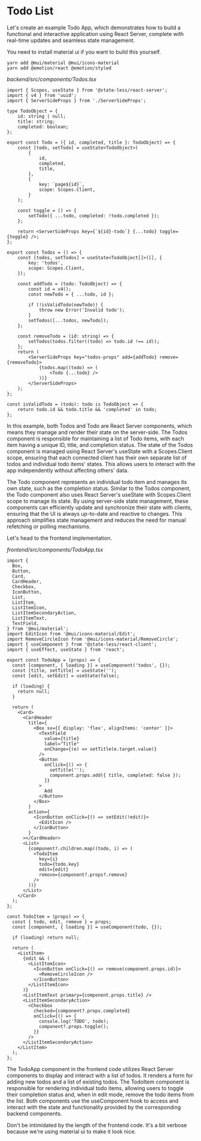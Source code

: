 # Todo List

Let's create an example Todo App, which demonstrates how to build a functional and interactive application using React Server, complete with real-time updates and seamless state management.

You need to install material ui if you want to build this yourself. 

```
yarn add @mui/material @mui/icons-material
yarn add @emotion/react @emotion/styled
```

*backend/src/components/Todos.tsx*
```tsx
import { Scopes, useState } from '@state-less/react-server';
import { v4 } from 'uuid';
import { ServerSideProps } from './ServerSideProps';

type TodoObject = {
    id: string | null;
    title: string;
    completed: boolean;
};

export const Todo = ({ id, completed, title }: TodoObject) => {
    const [todo, setTodo] = useState<TodoObject>(
        {
            id,
            completed,
            title,
        },
        {
            key: `page${id}`,
            scope: Scopes.Client,
        }
    );

    const toggle = () => {
        setTodo({ ...todo, completed: !todo.completed });
    };

    return <ServerSideProps key={`${id}-todo`} {...todo} toggle={toggle} />;
};

export const Todos = () => {
    const [todos, setTodos] = useState<TodoObject[]>([], {
        key: 'todos',
        scope: Scopes.Client,
    });

    const addTodo = (todo: TodoObject) => {
        const id = v4();
        const newTodo = { ...todo, id };

        if (!isValidTodo(newTodo)) {
            throw new Error('Invalid todo');
        }
        setTodos([...todos, newTodo]);
    };

    const removeTodo = (id: string) => {
        setTodos(todos.filter((todo) => todo.id !== id));
    };
    return (
        <ServerSideProps key="todos-props" add={addTodo} remove={removeTodo}>
            {todos.map((todo) => (
                <Todo {...todo} />
            ))}
        </ServerSideProps>
    );
};

const isValidTodo = (todo): todo is TodoObject => {
    return todo.id && todo.title && 'completed' in todo;
};
```

In this example, both Todos and Todo are React Server components, which means they manage and render their state on the server-side. The Todos component is responsible for maintaining a list of Todo items, with each item having a unique ID, title, and completion status. The state of the Todos component is managed using React Server's useState with a Scopes.Client scope, ensuring that each connected client has their own separate list of todos and individual todo items' states. This allows users to interact with the app independently without affecting others' data.

The Todo component represents an individual todo item and manages its own state, such as the completion status. Similar to the Todos component, the Todo component also uses React Server's useState with Scopes.Client scope to manage its state. By using server-side state management, these components can efficiently update and synchronize their state with clients, ensuring that the UI is always up-to-date and reactive to changes. This approach simplifies state management and reduces the need for manual refetching or polling mechanisms.

Let's head to the frontend implementation.

*frontend/src/components/TodoApp.tsx*
```tsx
import {
  Box,
  Button,
  Card,
  CardHeader,
  Checkbox,
  IconButton,
  List,
  ListItem,
  ListItemIcon,
  ListItemSecondaryAction,
  ListItemText,
  TextField,
} from '@mui/material';
import EditIcon from '@mui/icons-material/Edit';
import RemoveCircleIcon from '@mui/icons-material/RemoveCircle';
import { useComponent } from '@state-less/react-client';
import { useEffect, useState } from 'react';

export const TodoApp = (props) => {
  const [component, { loading }] = useComponent('todos', {});
  const [title, setTitle] = useState('');
  const [edit, setEdit] = useState(false);

  if (loading) {
    return null;
  }
  
  return (
    <Card>
      <CardHeader
        title={
          <Box sx={{ display: 'flex', alignItems: 'center' }}>
            <TextField
              value={title}
              label="Title"
              onChange={(e) => setTitle(e.target.value)}
            />
            <Button
              onClick={() => {
                setTitle('');
                component.props.add({ title, completed: false });
              }}
            >
              Add
            </Button>
          </Box>
        }
        action={
          <IconButton onClick={() => setEdit(!edit)}>
            <EditIcon />
          </IconButton>
        }
      ></CardHeader>
      <List>
        {component?.children.map((todo, i) => (
          <TodoItem
            key={i}
            todo={todo.key}
            edit={edit}
            remove={component?.props?.remove}
          />
        ))}
      </List>
    </Card>
  );
};

const TodoItem = (props) => {
  const { todo, edit, remove } = props;
  const [component, { loading }] = useComponent(todo, {});

  if (loading) return null;

  return (
    <ListItem>
      {edit && (
        <ListItemIcon>
          <IconButton onClick={() => remove(component.props.id)}>
            <RemoveCircleIcon />
          </IconButton>
        </ListItemIcon>
      )}
      <ListItemText primary={component.props.title} />
      <ListItemSecondaryAction>
        <Checkbox
          checked={component?.props.completed}
          onClick={() => {
            console.log('TODO', todo);
            component?.props.toggle();
          }}
        />
      </ListItemSecondaryAction>
    </ListItem>
  );
};
```
The TodoApp component in the frontend code utilizes React Server components to display and interact with a list of todos. It renders a form for adding new todos and a list of existing todos. The TodoItem component is responsible for rendering individual todo items, allowing users to toggle their completion status and, when in edit mode, remove the todo items from the list. Both components use the useComponent hook to access and interact with the state and functionality provided by the corresponding backend components.

Don't be intimidated by the length of the frontend code. It's a bit verbose because we're using material ui to make it look nice.


